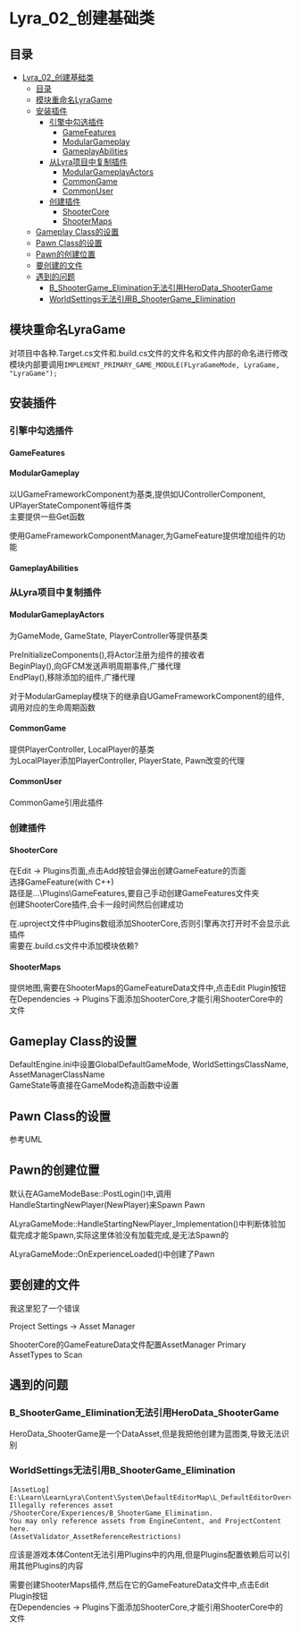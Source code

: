 # Lyra_02_创建基础类
## 目录
- [Lyra_02_创建基础类](#lyra_02_创建基础类)
   - [目录](#目录)
   - [模块重命名LyraGame](#模块重命名lyragame)
   - [安装插件](#安装插件)
      - [引擎中勾选插件](#引擎中勾选插件)
         - [GameFeatures](#gamefeatures)
         - [ModularGameplay](#modulargameplay)
         - [GameplayAbilities](#gameplayabilities)
      - [从Lyra项目中复制插件](#从lyra项目中复制插件)
         - [ModularGameplayActors](#modulargameplayactors)
         - [CommonGame](#commongame)
         - [CommonUser](#commonuser)
      - [创建插件](#创建插件)
         - [ShooterCore](#shootercore)
         - [ShooterMaps](#shootermaps)
   - [Gameplay Class的设置](#gameplay-class的设置)
   - [Pawn Class的设置](#pawn-class的设置)
   - [Pawn的创建位置](#pawn的创建位置)
   - [要创建的文件](#要创建的文件)
   - [遇到的问题](#遇到的问题)
      - [B_ShooterGame_Elimination无法引用HeroData_ShooterGame](#b_shootergame_elimination无法引用herodata_shootergame)
      - [WorldSettings无法引用B_ShooterGame_Elimination](#worldsettings无法引用b_shootergame_elimination)

## 模块重命名LyraGame
对项目中各种.Target.cs文件和.build.cs文件的文件名和文件内部的命名进行修改  
模块内部要调用`IMPLEMENT_PRIMARY_GAME_MODULE(FLyraGameMode, LyraGame, "LyraGame");`  

## 安装插件
### 引擎中勾选插件
#### GameFeatures

#### ModularGameplay
以UGameFrameworkComponent为基类,提供如UControllerComponent, UPlayerStateComponent等组件类  
主要提供一些Get函数  

使用GameFrameworkComponentManager,为GameFeature提供增加组件的功能  

#### GameplayAbilities

### 从Lyra项目中复制插件
#### ModularGameplayActors
为GameMode, GameState, PlayerController等提供基类  

PreInitializeComponents(),将Actor注册为组件的接收者  
BeginPlay(),向GFCM发送声明周期事件,广播代理  
EndPlay(),移除添加的组件,广播代理  

对于ModularGameplay模块下的继承自UGameFrameworkComponent的组件,调用对应的生命周期函数  

#### CommonGame
提供PlayerController, LocalPlayer的基类  
为LocalPlayer添加PlayerController, PlayerState, Pawn改变的代理  

#### CommonUser
CommonGame引用此插件  

### 创建插件
#### ShooterCore
在Edit -> Plugins页面,点击Add按钮会弹出创建GameFeature的页面  
选择GameFeature(with C++)  
路径是...\Plugins\GameFeatures,要自己手动创建GameFeatures文件夹  
创建ShooterCore插件,会卡一段时间然后创建成功  

在.uproject文件中Plugins数组添加ShooterCore,否则引擎再次打开时不会显示此插件  
需要在.build.cs文件中添加模块依赖?  

#### ShooterMaps
提供地图,需要在ShooterMaps的GameFeatureData文件中,点击Edit Plugin按钮  
在Dependencies -> Plugins下面添加ShooterCore,才能引用ShooterCore中的文件  

## Gameplay Class的设置
DefaultEngine.ini中设置GlobalDefaultGameMode, WorldSettingsClassName, AssetManagerClassName  
GameState等直接在GameMode构造函数中设置  

## Pawn Class的设置
参考UML  

## Pawn的创建位置
默认在AGameModeBase::PostLogin()中,调用HandleStartingNewPlayer(NewPlayer)来Spawn Pawn  

ALyraGameMode::HandleStartingNewPlayer_Implementation()中判断体验加载完成才能Spawn,实际这里体验没有加载完成,是无法Spawn的  

ALyraGameMode::OnExperienceLoaded()中创建了Pawn  

## 要创建的文件
我这里犯了一个错误



Project Settings -> Asset Manager

ShooterCore的GameFeatureData文件配置AssetManager Primary AssetTypes to Scan  

## 遇到的问题
### B_ShooterGame_Elimination无法引用HeroData_ShooterGame
HeroData_ShooterGame是一个DataAsset,但是我把他创建为蓝图类,导致无法识别  

### WorldSettings无法引用B_ShooterGame_Elimination
```
[AssetLog] E:\Learn\LearnLyra\Content\System\DefaultEditorMap\L_DefaultEditorOverview.umap: 
Illegally references asset /ShooterCore/Experiences/B_ShooterGame_Elimination. 
You may only reference assets from EngineContent, and ProjectContent here. 
(AssetValidator_AssetReferenceRestrictions)
```

应该是游戏本体Content无法引用Plugins中的内用,但是Plugins配置依赖后可以引用其他Plugins的内容  

需要创建ShooterMaps插件,然后在它的GameFeatureData文件中,点击Edit Plugin按钮  
在Dependencies -> Plugins下面添加ShooterCore,才能引用ShooterCore中的文件  
